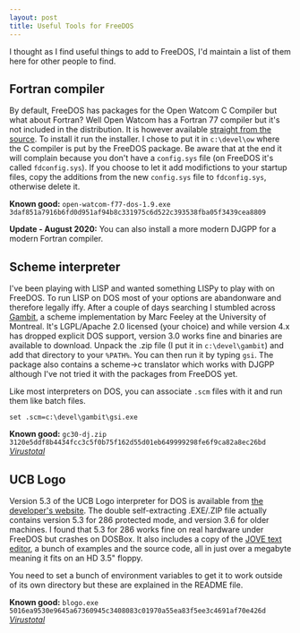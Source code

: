 ```yaml
---
layout: post
title: Useful Tools for FreeDOS
---
```


I thought as I find useful things to add to FreeDOS, I'd maintain a list of them here for other people to find.

## Fortran compiler

By default, FreeDOS has packages for the Open Watcom C Compiler but what about Fortran?  Well Open Watcom has a Fortran 77 compiler but it's not included in the distribution.  It is however available [straight from the source](http://www.openwatcom.org/download.php).  To install it run the installer. I chose to put it in `c:\devel\ow` where the C compiler is put by the FreeDOS package.  Be aware that at the end it will complain because you don't have a `config.sys` file (on FreeDOS it's called `fdconfig.sys`).  If you choose to let it add modifictions to your startup files, copy the additions from the new `config.sys` file to `fdconfig.sys`, otherwise delete it.

**Known good:** `open-watcom-f77-dos-1.9.exe` `3daf851a7916b6fd0d951af94b8c331975c6d522c393538fba05f3439cea8809`

**Update - August 2020:** You can also install a more modern DJGPP for a modern Fortran compiler.

## Scheme interpreter

I've been playing with LISP and wanted something LISPy to play with on FreeDOS.  To run LISP on DOS most of your options are abandonware and therefore legally iffy.  After a couple of days searching I stumbled across [Gambit](http://gambitscheme.org/wiki/index.php/Main_Page), a scheme implementation by Marc Feeley at the University of Montreal.  It's LGPL/Apache 2.0 licensed (your choice) and while version 4.x has dropped explicit DOS support, version 3.0 works fine and binaries are available to download.  Unpack the .zip file (I put it in `c:\devel\gambit`) and add that directory to your `%PATH%`.  You can then run it by typing `gsi`. The package also contains a scheme->c translator which works with DJGPP although I've not tried it with the packages from FreeDOS yet.

Like most interpreters on DOS, you can associate `.scm` files with it and run them like batch files.

```
set .scm=c:\devel\gambit\gsi.exe
```

**Known good:** `gc30-dj.zip 3120e5ddf8b4434fcc3c5f0b75f162d55d01eb649999298fe6f9ca82a8ec26bd` *[Virustotal](https://www.virustotal.com/en/file/3120e5ddf8b4434fcc3c5f0b75f162d55d01eb649999298fe6f9ca82a8ec26bd/analysis/1501671659/)*

## UCB Logo

Version 5.3 of the UCB Logo interpreter for DOS is available from [the developer's website](https://people.eecs.berkeley.edu/~bh/logo.html).  The double self-extracting .EXE/.ZIP file actually contains version 5.3 for 286 protected mode, and version 3.6 for older machines.  I found that 5.3 for 286 works fine on real hardware under FreeDOS but crashes on DOSBox.  It also includes a copy of the [JOVE text editor](https://en.wikipedia.org/wiki/JOVE), a bunch of examples and the source code, all in just over a megabyte meaning it fits on an HD 3.5" floppy.

You need to set a bunch of environment variables to get it to work outside of its own directory but these are explained in the README file.

**Known good:** `blogo.exe 5016ea9530e9645a67360945c3408083c01970a55ea83f5ee3c4691af70e426d` *[Virustotal](https://www.virustotal.com/#/file/5016ea9530e9645a67360945c3408083c01970a55ea83f5ee3c4691af70e426d/detection)*
